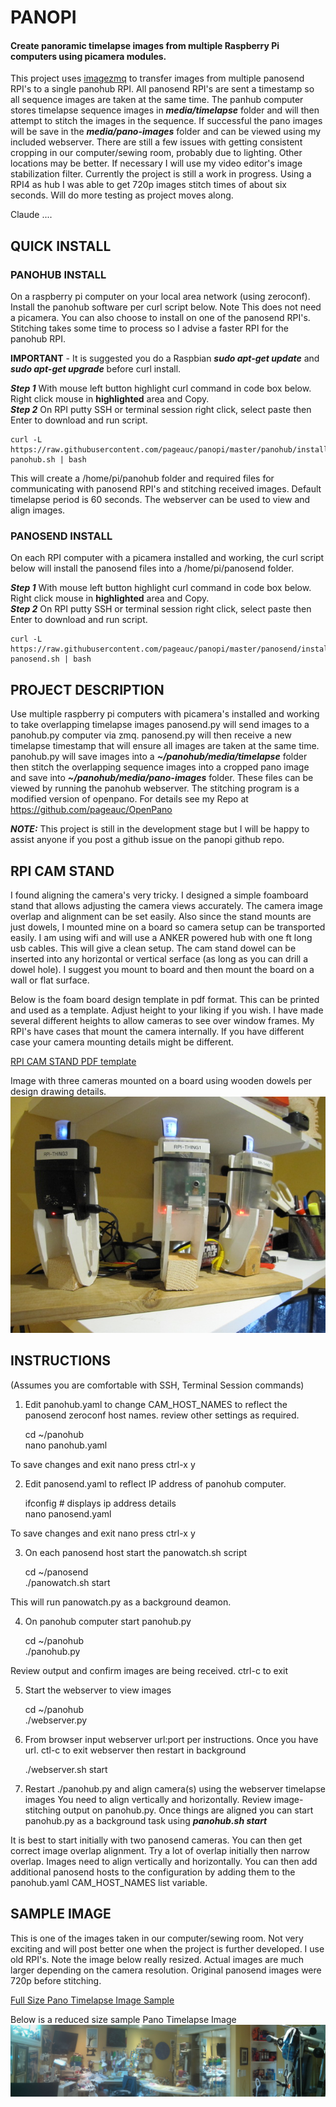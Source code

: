# PANOPI
#### Create panoramic timelapse images from multiple Raspberry Pi computers using picamera modules.

This project uses [imagezmq](https://github.com/jeffbass/imagezmq) to transfer images from multiple panosend RPI's to a single panohub RPI. 
All panosend RPI's are sent a timestamp so all sequence images are taken at the same time. The panhub computer
stores timelapse sequence images in ***media/timelapse*** folder and will then attempt to stitch the images in the sequence.
If successful the pano images will be save in the ***media/pano-images*** folder and can be viewed using my included webserver.  There
are still a few issues with getting consistent cropping in our computer/sewing room, probably due to lighting. 
Other locations may be better. If necessary I will use my video editor's image stabilization filter. 
Currently the project is still a work in progress. Using a RPI4 as hub I was able to get 720p images stitch times of about six seconds.
Will do more testing as project moves along.

Claude ....

## QUICK INSTALL

### PANOHUB INSTALL
On a raspberry pi computer on your local area network (using zeroconf). Install the panohub software per curl
script below.  Note This does not need a picamera.  You can also choose to install on one of the
panosend RPI's. Stitching takes some time to process so I advise a faster RPI for the panohub RPI.

**IMPORTANT** - It is suggested you do a Raspbian ***sudo apt-get update*** and ***sudo apt-get upgrade***
before curl install.

***Step 1*** With mouse left button highlight curl command in code box below. Right click mouse in **highlighted** area and Copy.    
***Step 2*** On RPI putty SSH or terminal session right click, select paste then Enter to download and run script.

    curl -L https://raw.githubusercontent.com/pageauc/panopi/master/panohub/install-panohub.sh | bash

This will create a /home/pi/panohub folder and required files for communicating with panosend RPI's and 
stitching received images.  Default timelapse period is 60 seconds.  The webserver can be used to
view and align images.  

### PANOSEND INSTALL
On each RPI computer with a picamera installed and working, the curl script below will install the panosend files
into a /home/pi/panosend folder.

***Step 1*** With mouse left button highlight curl command in code box below. Right click mouse in **highlighted** area and Copy.    
***Step 2*** On RPI putty SSH or terminal session right click, select paste then Enter to download and run script.

    curl -L https://raw.githubusercontent.com/pageauc/panopi/master/panosend/install-panosend.sh | bash

## PROJECT DESCRIPTION

Use multiple raspberry pi computers with picamera's installed and working to take overlapping timelapse images
panosend.py will send images to a panohub.py computer via zmq. panosend.py will then receive a new timelapse timestamp
that will ensure all images are taken at the same time. panohub.py will save images into
a ***~/panohub/media/timelapse*** folder then stitch the overlapping sequence images into a cropped pano image and save
into ***~/panohub/media/pano-images*** folder.  These files can be viewed by running the panohub webserver.
The stitching program is a modified version of openpano.  For details see my Repo at https://github.com/pageauc/OpenPano

***NOTE:***  This project is still in the development stage but I will be happy to assist anyone
if you post a github issue on the panopi github repo.

## RPI CAM STAND 
I found aligning the camera's very tricky.  I designed a simple foamboard stand that allows adjusting the
camera views accurately. The camera image overlap and alignment can be set easily.  Also since the stand
mounts are just dowels, I mounted mine on a board so camera setup can be transported easily.  I am using wifi
and will use a ANKER powered hub with one ft long usb cables. This will give a clean setup. The cam stand
dowel can be inserted into any horizontal or vertical serface (as long as you can drill a dowel hole). I suggest
you mount to board and then mount the board on a wall or flat surface.

Below is the foam board design template in pdf format. This can be printed and used as a template. Adjust height to your liking
if you wish.  I have made several different heights to allow cameras to see over window frames.  My RPI's have cases that mount the
 camera internally. If you have different case your camera mounting details might be different.

[RPI CAM STAND PDF template](https://github.com/pageauc/panopi/blob/master/rpi-stand.pdf)    

Image with three cameras mounted on a board using wooden dowels per design drawing details.  
![RPI CAM STAND](https://github.com/pageauc/panopi/blob/master/rpi-stand.png)

## INSTRUCTIONS 
(Assumes you are comfortable with SSH, Terminal Session commands)

1. Edit panohub.yaml to change CAM_HOST_NAMES to reflect the panosend zeroconf host names.
review other settings as required.    
  
    cd ~/panohub    
    nano panohub.yaml

To save changes and exit nano press ctrl-x y     

2. Edit panosend.yaml to reflect IP address of panohub computer.

    ifconfig      # displays ip address details    
    nano panosend.yaml  

To save changes and exit nano press ctrl-x y

3. On each panosend host start the panowatch.sh script   

    cd ~/panosend    
    ./panowatch.sh start  

This will run panowatch.py as a background deamon.

4. On panohub computer start panohub.py   

    cd ~/panohub    
    ./panohub.py

Review output and confirm images are being received. ctrl-c to exit    

5. Start the webserver to view images

    cd ~/panohub    
    ./webserver.py

6. From browser input webserver url:port per instructions. Once you have url. ctl-c to exit webserver then restart in background

    ./webserver.sh start    

7. Restart ./panohub.py and align camera(s) using the webserver timelapse images
You need to align vertically and horizontally.  Review image-stitching output on panohub.py.
Once things are aligned you can start panohub.py as a background task using ***panohub.sh start***
    
It is best to start initially with two panosend cameras. You can then get 
correct image overlap alignment.  Try a lot of overlap initially then narrow overlap.
Images need to align vertically and horizontally.
You can then add additional panosend hosts to the configuration by
adding them to the panohub.yaml CAM_HOST_NAMES list variable.

## SAMPLE IMAGE
This is one of the images taken in our computer/sewing room.  Not very exciting and will post better one
when the project is further developed.  I use old RPI's.  Note the image below really resized.  Actual images
are much larger depending on the camera resolution.  Original panosend images were 720p before stitching.

[Full Size Pano Timelapse Image Sample](https://github.com/pageauc/panopi/blob/master/pano-tl-1284.jpg)   

Below is a reduced size sample Pano Timelapse Image    
![Small Pano image Sample](https://github.com/pageauc/panopi/blob/master/pano-tl-1284.jpg)
